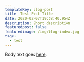 ```yaml
---
templateKey: blog-post
title: Test Post Title
date: 2020-02-07T19:58:40.954Z
description: Short description
featuredpost: false
featuredimage: /img/blog-index.jpg
tags:
  - test
---
```

Body text goes [here](https://google.com).
